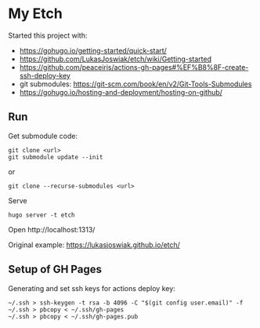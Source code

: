 # My Etch

Started this project with:
- https://gohugo.io/getting-started/quick-start/
- https://github.com/LukasJoswiak/etch/wiki/Getting-started
- https://github.com/peaceiris/actions-gh-pages#%EF%B8%8F-create-ssh-deploy-key
- git submodules: https://git-scm.com/book/en/v2/Git-Tools-Submodules
- https://gohugo.io/hosting-and-deployment/hosting-on-github/

## Run

Get submodule code:
```
git clone <url>
git submodule update --init
```

or

```
git clone --recurse-submodules <url>
```

Serve
```
hugo server -t etch
```

Open http://localhost:1313/

Original example: https://lukasjoswiak.github.io/etch/



## Setup of GH Pages

Generating and set ssh keys for actions deploy key:
```
~/.ssh > ssh-keygen -t rsa -b 4096 -C "$(git config user.email)" -f
~/.ssh > pbcopy < ~/.ssh/gh-pages 
~/.ssh > pbcopy < ~/.ssh/gh-pages.pub
```
